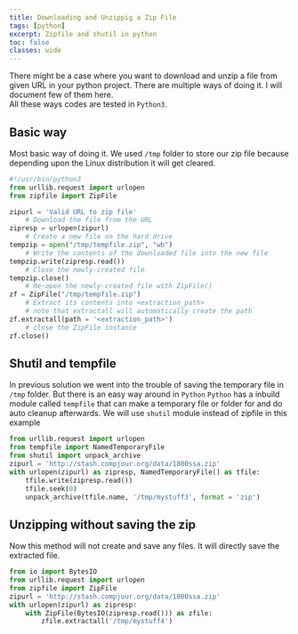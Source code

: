 ```yaml
---
title: Downloading and Unzippig a Zip File 
tags: [python]
excerpt: Zipfile and shutil in python
toc: false
classes: wide
---
```


There might be a case where you want to download and unzip a file from given URL in your python project.
There are multiple ways of doing it. I will document few of them here.  
All these ways codes are tested in `Python3`.

## Basic way
Most basic way of doing it.
We used `/tmp` folder to store our zip file because depending upon the Linux distribution it will get cleared.
```python
#!/usr/bin/python3
from urllib.request import urlopen
from zipfile import ZipFile

zipurl = 'Valid URL to zip file'
    # Download the file from the URL
zipresp = urlopen(zipurl)
    # Create a new file on the hard drive
tempzip = open("/tmp/tempfile.zip", "wb")
    # Write the contents of the downloaded file into the new file
tempzip.write(zipresp.read())
    # Close the newly-created file
tempzip.close()
    # Re-open the newly-created file with ZipFile()
zf = ZipFile("/tmp/tempfile.zip")
    # Extract its contents into <extraction_path>
    # note that extractall will automatically create the path
zf.extractall(path = '<extraction_path>')
    # close the ZipFile instance
zf.close()
```

## Shutil and tempfile
In previous solution we went into the trouble of saving the temporary file in `/tmp` folder.
But there is an easy way around in `Python`
`Python` has a inbuild module called `tempfile` that can make a temporary file or folder for and do auto cleanup afterwards.
We will use `shutil` module instead of zipfile in this example
```python
from urllib.request import urlopen
from tempfile import NamedTemporaryFile
from shutil import unpack_archive
zipurl = 'http://stash.compjour.org/data/1800ssa.zip'
with urlopen(zipurl) as zipresp, NamedTemporaryFile() as tfile:
    tfile.write(zipresp.read())
    tfile.seek(0)
    unpack_archive(tfile.name, '/tmp/mystuff3', format = 'zip')
```

## Unzipping without saving the zip
Now this method will not create and save any files. It will directly save the extracted file.
```python
from io import BytesIO
from urllib.request import urlopen
from zipfile import ZipFile
zipurl = 'http://stash.compjour.org/data/1800ssa.zip'
with urlopen(zipurl) as zipresp:
    with ZipFile(BytesIO(zipresp.read())) as zfile:
        zfile.extractall('/tmp/mystuff4')
```
